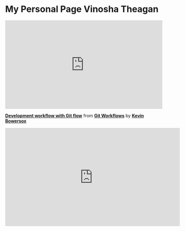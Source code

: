 <h1>My Personal Page Vinosha Theagan</h1>

<div style="position:relative;height:0;padding-bottom:56.25%"><iframe width="640" height="360" src="https://www.linkedin.com/learning/embed/git-workflows/development-workflow-with-git-flow?autoplay=false&claim=AQE6cFgTQcBENwAAAYSa1E-Njb1w5JL_ISrF4zMcR8Fm4vZEaUG6n3bANu1j69nqaIqSfp2RFWV5GL7NFUwVuldb6v5evoXuKxLiFyEsvCDpKqn6sCzAZAXNjqvXDy0Eal_Zl6s3CQRVJaZqSIA6gyegYgJQ0b2gV-w3qoM_KWho5TJ2kStKoQK9FkcJNb6LDoFXJ2KMt62BE9-e7aYhXG2AjaNINVALfgRFxo7AETVwGMaY2NCtN0IuNTFaMr_N-FiUh9n6aGojLVD0ETMRxexZ2UqWm16cNSJPC5LSVXrofp3sCCzytlkS0WQ5haNW65b3yH-5xHze_b6CxknOxuJDBx7Hq9U1-4H-XL9wqWEOWrRS_v8VQoFgqKyUycoL-OAZJdn5CXi8JL1jLvall3OraLoUMYweaq6QMhHzgiaN-RYDZnwyY7Ggx-WOMhSzcOrwY1ePTSSnDnW1dDnLUM2NC1gb4DIRZX9V60KlPvWxHlMoJCOWJrNG_ElENsKNCZR7RD91PqcEq2LuSFPahctaYBZBOrqvILNSFLmGqJ-VF164RWki9JpIhqROJa_iHxJlmBiccQslYy9NarovmnDF3QI6z8rc9oxKNscFLraNB3TPYKhUqKd5mZ2DT3onrv-Tu8uqz42vP217dqS7fpX0cv4yvAiT4toNoqQXf_u7jVqHf6k2hQMZoMP1JkfaIHyiO5ZHJRIBRlQz56W26vC6FkUCG3QntbTj5oYjlqE2rejNDaYc4UPUXHmv6Gkw4TY0xLnHq_MOjhxBmhUCrZhO-qxZZTjvREuZ7ItT1_pgXAgyzsdsmMtdpDX2AhttKE3cxonpkLuBLuaDITk83mFMJZjhrTq8upS8kyJH7qhA-QkPPHJvio9BJMue0RacIXx2ggYsrgj9XdWYHIYTLYJesMUwQsWubrvahYEXyyACLsOoyWWDnscfs44VvcTWH_be0JzLGGukAHq9xENXDTMW61-zYtJqV-gloM3MqBdyvzytLpIrmU1ISRl-hmAuZVza9pUbs4ZLos29b759f4sBUBoXitXFpqVL1tibjiyUEdQjpwIz2A2MMOWs2sP2FwSpQV9zx8Qz9OlNUttNIdGLz4inNklKy6lZHT7N6rWUtCNtCWuER7suZqt9OOj_F80WF6a8omstac3vQDT-XNDnhNPshJQCsm3MYrQE4iYd-i2HPHv7G6qM&lipi=urn%3Ali%3Apage%3Ad_learning_content%3BoMpJqYkVQxGUO2AR0nE0Tg%3D%3D&licu" mozallowfullscreen="true" webkitallowfullscreen="true" allowfullscreen="true" frameborder="0" style="position:absolute;width:100%;height:100%;left:0"></iframe></div><p><strong><a href="https://www.linkedin.com/learning/git-workflows/development-workflow-with-git-flow?trk=embed_lil">Development workflow with Git flow</a></strong> from <strong><a href="https://www.linkedin.com/learning/git-workflows?trk=embed_lil">Git Workflows</a></strong> by <strong><a href="https://www.linkedin.com/learning/instructors/kevin-bowersox?trk=embed_lil">Kevin Bowersox</a></strong></p>

<iframe width="560" height="315" src="https://www.youtube.com/embed/3GjXCH2pTOE" title="YouTube video player" frameborder="0" allow="accelerometer; autoplay; clipboard-write; encrypted-media; gyroscope; picture-in-picture" allowfullscreen></iframe>